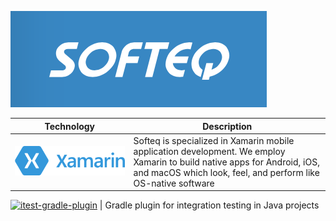 [![softeq logo](/images/logo.png?raw=true)](https://www.softeq.com)

Technology | Description
------ | ------
[![xamarin](/images/xamarin-logo.png?raw=true)](/xamarin) | Softeq is specialized in Xamarin mobile application development. We employ Xamarin to build native apps for Android, iOS, and macOS which look, feel, and perform like OS-native software

[![itest-gradle-plugin](https://upload.wikimedia.org/wikipedia/en/e/ed/Gradle_Logo.png)](https://softeq.github.io/itest-gradle-plugin/) | Gradle plugin for integration testing in Java projects
